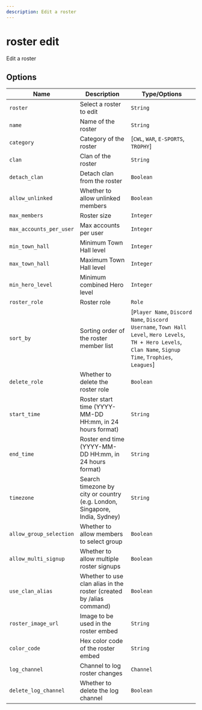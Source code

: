```yaml
---
description: Edit a roster
---
```


# roster edit

Edit a roster

## Options

| Name | Description | Type/Options |
|------|-------------|--------------|
| `roster` | Select a roster to edit | `String` |
| `name` | Name of the roster | `String` |
| `category` | Category of the roster | [`CWL`, `WAR`, `E-SPORTS`, `TROPHY`] |
| `clan` | Clan of the roster | `String` |
| `detach_clan` | Detach clan from the roster | `Boolean` |
| `allow_unlinked` | Whether to allow unlinked members | `Boolean` |
| `max_members` | Roster size | `Integer` |
| `max_accounts_per_user` | Max accounts per user | `Integer` |
| `min_town_hall` | Minimum Town Hall level | `Integer` |
| `max_town_hall` | Maximum Town Hall level | `Integer` |
| `min_hero_level` | Minimum combined Hero level | `Integer` |
| `roster_role` | Roster role | `Role` |
| `sort_by` | Sorting order of the roster member list | [`Player Name`, `Discord Name`, `Discord Username`, `Town Hall Level`, `Hero Levels`, `TH + Hero Levels`, `Clan Name`, `Signup Time`, `Trophies`, `Leagues`] |
| `delete_role` | Whether to delete the roster role | `Boolean` |
| `start_time` | Roster start time (YYYY-MM-DD HH:mm, in 24 hours format) | `String` |
| `end_time` | Roster end time (YYYY-MM-DD HH:mm, in 24 hours format) | `String` |
| `timezone` | Search timezone by city or country (e.g. London, Singapore, India, Sydney) | `String` |
| `allow_group_selection` | Whether to allow members to select group | `Boolean` |
| `allow_multi_signup` | Whether to allow multiple roster signups | `Boolean` |
| `use_clan_alias` | Whether to use clan alias in the roster (created by /alias command) | `Boolean` |
| `roster_image_url` | Image to be used in the roster embed | `String` |
| `color_code` | Hex color code of the roster embed | `String` |
| `log_channel` | Channel to log roster changes | `Channel` |
| `delete_log_channel` | Whether to delete the log channel | `Boolean` |

